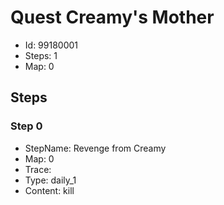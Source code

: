 # Quest Creamy's Mother

- Id: 99180001
- Steps: 1
- Map: 0

## Steps

### Step 0
- StepName:  Revenge from Creamy
- Map:  0
- Trace:  
- Type:  daily_1
- Content:  kill


